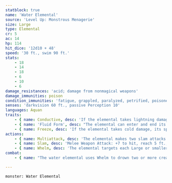 ```yaml
---
statblock: true
name: 'Water Elemental'
source: 'Level Up: Monstrous Menagerie'
size: Large
type: Elemental
cr: 5
ac: 14
hp: 114
hit_dice: '12d10 + 48'
speed: '30 ft., swim 90 ft.'
stats:
    - 18
    - 14
    - 18
    - 6
    - 10
    - 6
damage_resistances: 'acid; damage from nonmagical weapons'
damage_immunities: poison
condition_immunities: 'fatigue, grappled, paralyzed, petrified, poisoned, prone, restrained, unconscious'
senses: 'darkvision 60 ft., passive Perception 10'
languages: Aquan
traits:
    - { name: Conductive, desc: 'If the elemental takes lightning damage, each creature sharing its space takes the same amount of lightning damage.' }
    - { name: 'Fluid Form', desc: "The elemental can enter and end its turn in other creatures' spaces and move through a space as narrow as 1 inch wide without squeezing." }
    - { name: Freeze, desc: 'If the elemental takes cold damage, its speed is reduced by 15 feet until the end of its next turn.' }
actions:
    - { name: Multiattack, desc: 'The elemental makes two slam attacks.' }
    - { name: Slam, desc: 'Melee Weapon Attack: +7 to hit, reach 5 ft., one target. Hit: 13 (2d8 + 4) bludgeoning damage.' }
    - { name: Whelm, desc: 'The elemental targets each Large or smaller creature in its space. Each target makes a DC 15 Strength saving throw. On a failure, the target is grappled (escape DC 15). Until this grapple ends, the target is restrained and unable to breathe air. The elemental can move at full speed while carrying grappled creatures inside its space. It can grapple one Large creature or up to four Medium or smaller creatures.' }
combat:
    - { name: "The water elemental uses Whelm to drown two or more creatures, beating them with slam attacks while they're restrained in the elemental's space", desc: 'While on dry land, the elemental seeks cover from mobile ranged attackers. Elementals retreat only if ordered to do so.' }

---
```

```statblock
monster: Water Elemental
```
